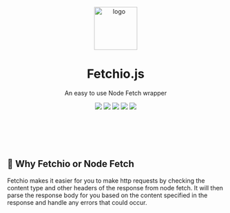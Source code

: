 <p align="center"><a href="https://github.com/gypsydangerous/twitchio-js"><img src="https://cdn.discordapp.com/attachments/727356806552092675/755850408357920810/method-draw-image_2.svg" alt="logo" height=100/></a></p>
<h1 align="center">Fetchio.js</h1>
<p align="center">An easy to use Node Fetch wrapper</p>

<p align="center">
	<a href="https://github.com/GypsyDangerous/twitch-helper"><img src="https://img.shields.io/npm/v/fetchio-js?style=for-the-badge"/></a>
    <a href="https://opensource.org/licenses/MIT"><img src="https://img.shields.io/badge/License-MIT-yellow.svg?style=for-the-badge"/></a>
    <img src="https://img.shields.io/bundlephobia/min/fetchio-js?style=for-the-badge"/>
    <a href="https://github.com/gypsydangerous/twitchio-js/stargazers"><img src="https://img.shields.io/github/stars/gypsydangerous/fetchio-js.svg?style=for-the-badge"/></a>
	<img src="https://img.shields.io/npm/dw/fetchio-js?style=for-the-badge"/>
</p>
<br></br>
<br></br>

## 🤔 Why Fetchio or Node Fetch
Fetchio makes it easier for you to make http requests by checking the content type and other headers of the response from node fetch. It will then parse the response body for you based on the content specified in the response and handle any errors that could occur.
